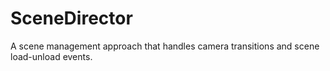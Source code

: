 # SceneDirector

A scene management approach that handles camera transitions and scene load-unload events.
